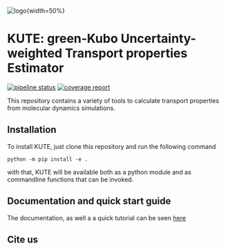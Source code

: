 ![logo](kute.png){width=50%}
# KUTE: green-Kubo Uncertainty-weighted Transport properties Estimator
[![pipeline status](https://gitlab.com/nafomat/kute/badges/main/pipeline.svg)](https://gitlab.com/nafomat/kute/-/commits/main)
[![coverage report](https://gitlab.com/nafomat/kute/badges/main/coverage.svg)](https://gitlab.com/nafomat/kute/-/commits/main)


This repository contains a variety of tools to calculate transport properties from molecular dynamics simulations.


## Installation
To install KUTE, just clone this repository and run the following command 

```
python -m pip install -e .
```

with that, KUTE will be available both as a python module and as commandline functions that can be invoked.


## Documentation and quick start guide

The documentation, as well a a quick tutorial can be seen [here](https://nafomat.gitlab.io/kute)

## Cite us




